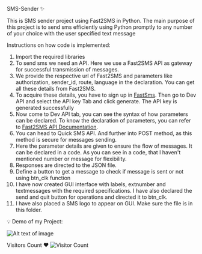 SMS-Sender ✨

This is SMS sender project using Fast2SMS in Python. 
The main purpose of this project is to send sms efficiently using Python promptly to any number of your choice with the user specified text message

Instructions on how code is implemented:
1. Import the required libraries
2. To send sms we need an API. Here we use a Fast2SMS API as gateway for successful transmission of messages.
3. We provide the respective url of Fast2SMS and parameters like authorization, sender_id, route, language in the declaration. You can get all these details from Fast2SMS.
4. To acquire these details, you have to sign up in [FastSms](https://www.fast2sms.com/). Then go to Dev API and select the API key Tab and click generate. The API key is generated successfully
5. Now come to Dev API tab, you can see the syntax of how parameters can be declared. To know the declaration of parameters, you can refer to [Fast2SMS API Documentation](https://docs.fast2sms.com/). 
6. You can head to Quick SMS API. And further into POST method, as this method is secure for messages sending. 
7. Here the parameter details are given to ensure the flow of messages. It can be declared in a code. As you can see in a code, that I haven't mentioned number or message for flexibility.
8. Responses are directed to the JSON file.
9. Define a button to get a message to check if message is sent or not using btn_clk function
10. I have now created GUI interface with labels, extnumber and textmessages with the required specifications. I have also declared the send and quit button for operations and directed it to btn_clk. 
11. I have also placed a SMS logo to appear on GUI. Make sure the file is in this folder.

💡 Demo of my Project:

![Alt text of image](<https://github.com/prathimacode-hub/SMS-Sender/blob/main/SMS_Sender.png>)

Visitors Count ❤️
![Visitor Count](https://profile-counter.glitch.me/{prathimacode-hub}/count.svg)
